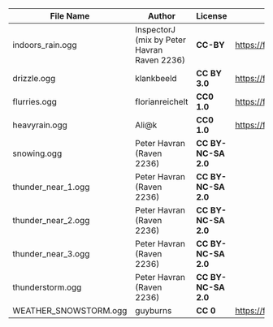| File Name        | Author   | License   | Link                            |
|------------------|----------|-----------|---------------------------------|
| indoors_rain.ogg | InspectorJ (mix by Peter Havran Raven 2236) | **CC-BY** | https://freesound.org/people/InspectorJ/sounds/346641/ |
| drizzle.ogg | klankbeeld | **CC BY 3.0** | https://freesound.org/people/klankbeeld/sounds/325442/ |
| flurries.ogg | florianreichelt | **CC0 1.0** | https://freesound.org/people/florianreichelt/sounds/453167/ |
| heavyrain.ogg | Ali@k | **CC0 1.0** | https://freesound.org/people/Ali@k/sounds/128907/ |
| snowing.ogg | Peter Havran (Raven 2236) | **CC BY-NC-SA 2.0** | |
| thunder_near_1.ogg | Peter Havran (Raven 2236) | **CC BY-NC-SA 2.0** | |
| thunder_near_2.ogg | Peter Havran (Raven 2236) | **CC BY-NC-SA 2.0** | |
| thunder_near_3.ogg | Peter Havran (Raven 2236) | **CC BY-NC-SA 2.0** | |
| thunderstorm.ogg | Peter Havran (Raven 2236) | **CC BY-NC-SA 2.0** | |
| WEATHER_SNOWSTORM.ogg | guyburns | **CC 0** | https://freesound.org/people/guyburns/sounds/473815/ |
